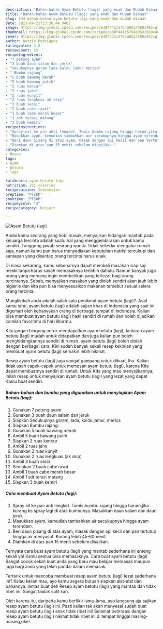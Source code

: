 ```yaml
---
description: "Bahan-bahan Ayam Betutu (lagi) yang enak dan Mudah Dibuat"
title: "Bahan-bahan Ayam Betutu (lagi) yang enak dan Mudah Dibuat"
slug: 844-bahan-bahan-ayam-betutu-lagi-yang-enak-dan-mudah-dibuat
date: 2021-04-21T23:36:44.040Z
image: https://img-global.cpcdn.com/recipes/e38f441c57b4a063/680x482cq70/ayam-betutu-lagi-foto-resep-utama.jpg
thumbnail: https://img-global.cpcdn.com/recipes/e38f441c57b4a063/680x482cq70/ayam-betutu-lagi-foto-resep-utama.jpg
cover: https://img-global.cpcdn.com/recipes/e38f441c57b4a063/680x482cq70/ayam-betutu-lagi-foto-resep-utama.jpg
author: Hattie Rodriquez
ratingvalue: 4.8
reviewcount: 15
recipeingredient:
- "7 potong ayam"
- "3 buah daun salam dan jeruk"
- "Secukupnya garam lada kaldu jamur merica"
- " Bumbu rajang"
- "5 buah bawang merah"
- "5 buah bawang putih"
- "2 ruas kencur"
- "2 ruas jahe"
- "2 ruas kunyit"
- "2 ruas lengkuas ak skip"
- "3 buah serai"
- "2 buah cabe rawit"
- "1 buah cabe merah besar"
- "1 sdt terasi matang"
- "3 buah kemiri"
recipeinstructions:
- "Spray oil ke pan anti lengket. Tumis bumbu rajang hingga harum,jika kurang bs spray lagi di atas bumbunya. Masukkan daun salam dan daun jeruk"
- "Masukkan ayam, kemudian tambahkan air secukupnya hingga ayam terendam."
- "Beri daun pisang di atas ayam, masak dengan api kecil dan pan tertutup hingga air menyusut. Kurang lebih 45-60menit."
- "Diamkan di atas pan 15 menit sebelum disajikan."
categories:
- Resep
tags:
- ayam
- betutu
- lagi

katakunci: ayam betutu lagi 
nutrition: 251 calories
recipecuisine: Indonesian
preptime: "PT26M"
cooktime: "PT30M"
recipeyield: "3"
recipecategory: Dessert

---
```



![Ayam Betutu (lagi)](https://img-global.cpcdn.com/recipes/e38f441c57b4a063/680x482cq70/ayam-betutu-lagi-foto-resep-utama.jpg)

Andai kamu seorang yang hobi masak, menyajikan hidangan mantab pada keluarga tercinta adalah suatu hal yang menggembirakan untuk kamu sendiri. Tanggung jawab seorang  wanita Tidak sekedar mengatur rumah saja, namun kamu pun harus menyediakan kebutuhan nutrisi tercukupi dan santapan yang disantap orang tercinta harus enak.

Di masa  sekarang, kamu sebenarnya dapat membeli masakan siap saji meski tanpa harus susah memasaknya terlebih dahulu. Namun banyak juga orang yang memang ingin memberikan yang terlezat bagi orang tercintanya. Sebab, menyajikan masakan yang diolah sendiri akan jauh lebih higienis dan kita pun bisa menyesuaikan makanan tersebut sesuai selera orang tercinta. 



Mungkinkah anda adalah salah satu penikmat ayam betutu (lagi)?. Asal kamu tahu, ayam betutu (lagi) adalah sajian khas di Indonesia yang saat ini digemari oleh kebanyakan orang di berbagai tempat di Indonesia. Kalian bisa membuat ayam betutu (lagi) hasil sendiri di rumah dan boleh dijadikan camilan favoritmu di hari liburmu.

Kita jangan bingung untuk mendapatkan ayam betutu (lagi), lantaran ayam betutu (lagi) mudah untuk didapatkan dan juga kalian pun boleh menghidangkannya sendiri di rumah. ayam betutu (lagi) boleh diolah dengan berbagai cara. Kini sudah banyak sekali resep kekinian yang membuat ayam betutu (lagi) semakin lebih nikmat.

Resep ayam betutu (lagi) juga sangat gampang untuk dibuat, lho. Kalian tidak usah capek-capek untuk memesan ayam betutu (lagi), karena Kita dapat membuatnya sendiri di rumah. Untuk Kita yang mau menyajikannya, inilah resep untuk menyajikan ayam betutu (lagi) yang lezat yang dapat Kamu buat sendiri.

<!--inarticleads1-->

##### Bahan-bahan dan bumbu yang digunakan untuk menyiapkan Ayam Betutu (lagi):

1. Gunakan 7 potong ayam
1. Gunakan 3 buah daun salam dan jeruk
1. Siapkan Secukupnya garam, lada, kaldu jamur, merica
1. Siapkan  Bumbu rajang:
1. Gunakan 5 buah bawang merah
1. Ambil 5 buah bawang putih
1. Siapkan 2 ruas kencur
1. Ambil 2 ruas jahe
1. Gunakan 2 ruas kunyit
1. Gunakan 2 ruas lengkuas (ak skip)
1. Ambil 3 buah serai
1. Sediakan 2 buah cabe rawit
1. Ambil 1 buah cabe merah besar
1. Ambil 1 sdt terasi matang
1. Siapkan 3 buah kemiri




<!--inarticleads2-->

##### Cara membuat Ayam Betutu (lagi):

1. Spray oil ke pan anti lengket. Tumis bumbu rajang hingga harum,jika kurang bs spray lagi di atas bumbunya. Masukkan daun salam dan daun jeruk
1. Masukkan ayam, kemudian tambahkan air secukupnya hingga ayam terendam.
1. Beri daun pisang di atas ayam, masak dengan api kecil dan pan tertutup hingga air menyusut. Kurang lebih 45-60menit.
1. Diamkan di atas pan 15 menit sebelum disajikan.




Ternyata cara buat ayam betutu (lagi) yang mantab sederhana ini enteng sekali ya! Kamu semua bisa memasaknya. Cara buat ayam betutu (lagi) Sangat cocok sekali buat anda yang baru mau belajar memasak maupun juga bagi anda yang telah pandai dalam memasak.

Tertarik untuk mencoba membuat resep ayam betutu (lagi) lezat sederhana ini? Kalau kalian mau, ayo kamu segera buruan siapkan alat-alat dan bahannya, lantas buat deh Resep ayam betutu (lagi) yang mantab dan tidak ribet ini. Sangat taidak sulit kan. 

Oleh karena itu, daripada kamu berfikir lama-lama, ayo langsung aja sajikan resep ayam betutu (lagi) ini. Pasti kalian tak akan menyesal sudah buat resep ayam betutu (lagi) enak tidak ribet ini! Selamat berkreasi dengan resep ayam betutu (lagi) nikmat tidak ribet ini di tempat tinggal masing-masing,oke!.

